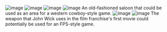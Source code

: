![image](https://github.com/Marcello-Feliciano/Resume/assets/165084564/78e7e722-227d-4009-b5dc-1ee819b8b971)
![image](https://github.com/Marcello-Feliciano/Resume/assets/165084564/988f5a70-0f05-4988-8588-c8fe782c5d48)
![image](https://github.com/Marcello-Feliciano/Resume/assets/165084564/7220fbfa-1900-4525-927f-add3d6ef8d0b)
![image](https://github.com/Marcello-Feliciano/Resume/assets/165084564/6cd68795-de84-4ee2-9b42-39e6acb0dacf)
An old-fashioned saloon that could be used as an area for a western cowboy-style game.
![image](https://github.com/Marcello-Feliciano/Resume/assets/165084564/e88ebfeb-173b-4264-b16d-a60d8dc81f5b)
![image](https://github.com/Marcello-Feliciano/Resume/assets/165084564/e5310dad-285b-4b55-af66-3f0222271daa)
The weapon that John Wick uses in the film franchise's first movie could potentially be used for an FPS-style game. 
